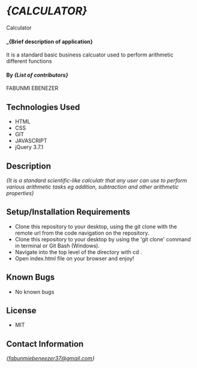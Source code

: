 
# _{CALCULATOR}_
Calculator


#### _{Brief description of application}
It is a standard basic business calcuator used to perform arithmetic  different functions 

#### By _**{List of contributors}**_
FABUNMI EBENEZER

## Technologies Used

* HTML
* CSS
* GIT
* JAVASCRIPT
* jQuery 3.7.1

## Description

_{It is a standard scientific-like calculatr that any user can use to perform various arithmetic tasks eg addition, subtraction and other  arithmetic properties}_

## Setup/Installation Requirements
* Clone this repository to your desktop, using the git clone with the remote url from the code navigation on the repository.
* Clone this repository to your desktop by using the 'git clone' command in terminal or Git Bash (Windows).
* Navigate into the top level of the directory with cd .
* Open index.html file on your browser and enjoy!


## Known Bugs

* No known bugs

## License

* MIT
## Contact Information

_{fabunmiebeneezer37@gmail.com}_
